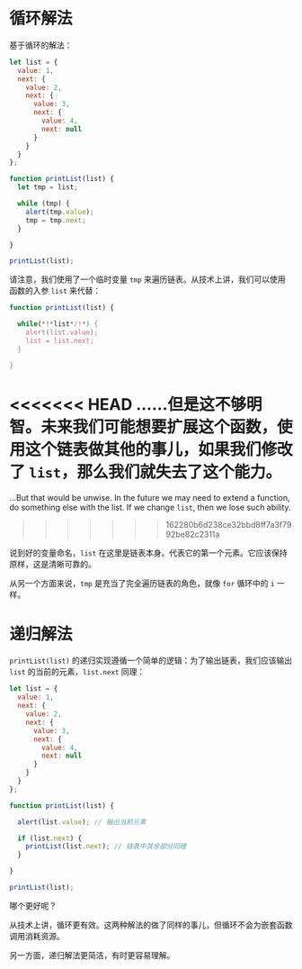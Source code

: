 # 循环解法

基于循环的解法：

```js run
let list = {
  value: 1,
  next: {
    value: 2,
    next: {
      value: 3,
      next: {
        value: 4,
        next: null
      }
    }
  }
};

function printList(list) {
  let tmp = list;

  while (tmp) {
    alert(tmp.value);
    tmp = tmp.next;
  }

}

printList(list);
```

请注意，我们使用了一个临时变量 `tmp` 来遍历链表。从技术上讲，我们可以使用函数的入参 `list` 来代替：

```js
function printList(list) {

  while(*!*list*/!*) {
    alert(list.value);
    list = list.next;
  }

}
```

<<<<<<< HEAD
……但是这不够明智。未来我们可能想要扩展这个函数，使用这个链表做其他的事儿，如果我们修改了 `list`，那么我们就失去了这个能力。
=======
...But that would be unwise. In the future we may need to extend a function, do something else with the list. If we change `list`, then we lose such ability.
>>>>>>> 162280b6d238ce32bbd8ff7a3f7992be82c2311a

说到好的变量命名，`list` 在这里是链表本身。代表它的第一个元素。它应该保持原样，这是清晰可靠的。

从另一个方面来说，`tmp` 是充当了完全遍历链表的角色，就像 `for` 循环中的 `i` 一样。

# 递归解法

`printList(list)` 的递归实现遵循一个简单的逻辑：为了输出链表，我们应该输出 `list` 的当前的元素，`list.next` 同理：

```js run
let list = {
  value: 1,
  next: {
    value: 2,
    next: {
      value: 3,
      next: {
        value: 4,
        next: null
      }
    }
  }
};

function printList(list) {

  alert(list.value); // 输出当前元素

  if (list.next) {
    printList(list.next); // 链表中其余部分同理
  }

}

printList(list);
```

哪个更好呢？

从技术上讲，循环更有效。这两种解法的做了同样的事儿，但循环不会为嵌套函数调用消耗资源。

另一方面，递归解法更简洁，有时更容易理解。
